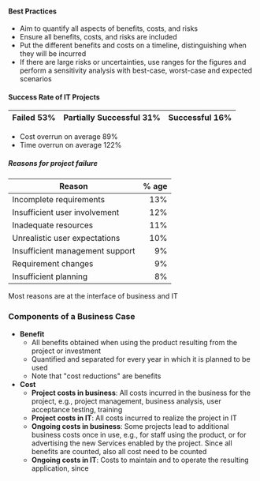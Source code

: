 #### Best Practices
- Aim to quantify all aspects of benefits, costs, and risks
- Ensure all benefits, costs, and risks are included
- Put the different benefits and costs on a timeline, distinguishing when they will be incurred
- If there are large risks or uncertainties, use ranges for the figures and perform a sensitivity analysis with best-case, worst-case and expected scenarios

#### Success Rate of IT Projects
| Failed $53\%$ | Partially Successful $31\%$ | Successful $16\%$ |
| ------------- | --------------------------- | ----------------- |
- Cost overrun on average $89\%$
- Time overrun on average $122\%$

##### Reasons for project failure
| Reason                          |  % age |
| ------------------------------- | -----: |
| Incomplete requirements         | $13\%$ |
| Insufficient user involvement   | $12\%$ |
| Inadequate resources            | $11\%$ |
| Unrealistic user expectations   | $10\%$ |
| Insufficient management support |  $9\%$ |
| Requirement changes             |  $9\%$ |
| Insufficient planning           |  $8\%$ |
Most reasons are at the interface of business and IT

### Components of a Business Case
- **Benefit**
	- All benefits obtained when using the product resulting from the project or investment
	- Quantified and separated for every year in which it is planned to be used
	- Note that "cost reductions" are benefits
- **Cost**
	- **Project costs in business**: All costs incurred in the business for the project, e.g., project management, business analysis, user acceptance testing, training
	- **Project costs in IT**: All costs incurred to realize the project in IT
	- **Ongoing costs in business**: Some projects lead to additional business costs once in use, e.g., for staff using the product, or for advertising the new Services enabled by the project. Since all benefits are counted, also all cost need to be counted
	- **Ongoing costs in IT**: Costs to maintain and to operate the resulting application, since 
